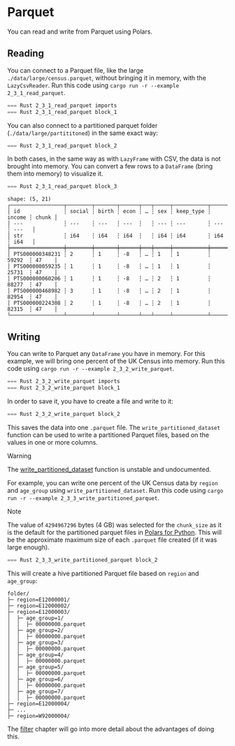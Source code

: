 # Parquet

You can read and write from Parquet using Polars.

## Reading

You can connect to a Parquet file, like the large `./data/large/census.parquet`, without bringing it in memory, with the `LazyCsvReader`. Run this code using `cargo run -r --example 2_3_1_read_parquet`.

```rust
=== Rust 2_3_1_read_parquet imports
=== Rust 2_3_1_read_parquet block_1
```

You can also connect to a partitioned parquet folder (`./data/large/partititoned`) in the same exact way:

```rust
=== Rust 2_3_1_read_parquet block_2
```

In both cases, in the same way as with `LazyFrame` with CSV, the data is not brought into memory. You can convert a few rows to a `DataFrame` (bring them into memory) to visualize it.

```Rust
=== Rust 2_3_1_read_parquet block_3
```

```
shape: (5, 21)
┌─────────────────┬────────┬───────┬──────┬───┬─────┬───────────┬────────┬───────┐
│ id              ┆ social ┆ birth ┆ econ ┆ … ┆ sex ┆ keep_type ┆ income ┆ chunk │
│ ---             ┆ ---    ┆ ---   ┆ ---  ┆   ┆ --- ┆ ---       ┆ ---    ┆ ---   │
│ str             ┆ i64    ┆ i64   ┆ i64  ┆   ┆ i64 ┆ i64       ┆ i64    ┆ i64   │
╞═════════════════╪════════╪═══════╪══════╪═══╪═════╪═══════════╪════════╪═══════╡
│ PTS000000348231 ┆ 2      ┆ 1     ┆ -8   ┆ … ┆ 1   ┆ 1         ┆ 59292  ┆ 47    │
│ PTS000000059235 ┆ 1      ┆ 1     ┆ -8   ┆ … ┆ 1   ┆ 1         ┆ 25731  ┆ 47    │
│ PTS000000060206 ┆ 1      ┆ 1     ┆ -8   ┆ … ┆ 2   ┆ 1         ┆ 88277  ┆ 47    │
│ PTS000000468982 ┆ 3      ┆ 1     ┆ -8   ┆ … ┆ 2   ┆ 1         ┆ 82954  ┆ 47    │
│ PTS000000224308 ┆ 2      ┆ 1     ┆ -8   ┆ … ┆ 2   ┆ 1         ┆ 82315  ┆ 47    │
└─────────────────┴────────┴───────┴──────┴───┴─────┴───────────┴────────┴───────┘
```

## Writing

You can write to Parquet any `DataFrame` you have in memory. For this example, we will bring one percent of the UK Census into memory. Run this code using `cargo run -r --example 2_3_2_write_parquet`.

```rust
=== Rust 2_3_2_write_parquet imports
=== Rust 2_3_2_write_parquet block_1
```

In order to save it, you have to create a file and write to it:


```rust
=== Rust 2_3_2_write_parquet block_2
```

This saves the data into one `.parquet` file. The `write_partitioned_dataset` function can be used to write a partitioned Parquet files, based on the values in one or more columns. 

> [!WARNING]
> The [write_partitioned_dataset](https://docs.pola.rs/api/rust/dev/polars_io/partition/fn.write_partitioned_dataset.html) function is unstable and undocumented. 

For example, you can write one percent of the UK Census data by `region` and `age_group` using `write_partitioned_dataset`. Run this code using `cargo run -r --example 2_3_3_write_partitioned_parquet`.

> [!NOTE]
> The value of `4294967296` bytes (4 GB) was selected for the `chunk_size` as it is the default for the partitioned parquet files in [Polars for Python](https://docs.pola.rs/api/python/dev/reference/api/polars.DataFrame.write_parquet.html). This will be the approximate maximum size of each `.parquet` file created (if it was large enough). 

```Rust
=== Rust 2_3_3_write_partitioned_parquet block_2
```

This will create a hive partitioned Parquet file based on `region` and `age_group`:

```
folder/
├─ region=E12000001/
├─ region=E12000002/
├─ region=E12000003/
│  ├─ age_group=1/
│  │  ├─ 00000000.parquet
│  ├─ age_group=2/
│  │  ├─ 00000000.parquet
│  ├─ age_group=3/
│  │  ├─ 00000000.parquet
│  ├─ age_group=4/
│  │  ├─ 00000000.parquet
│  ├─ age_group=5/
│  │  ├─ 00000000.parquet
│  ├─ age_group=6/
│  │  ├─ 00000000.parquet
│  ├─ age_group=7/
│  │  ├─ 00000000.parquet
├─ region=E12000004/
├─ ...
├─ region=W92000004/
```

The [filter](../3_transformation/2_select.md) chapter will go into more detail about the advantages of doing this.